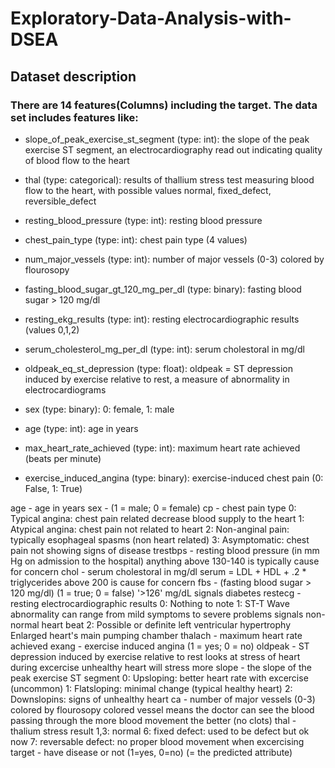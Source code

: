 # Exploratory-Data-Analysis-with-DSEA

## Dataset description

### There are 14 features(Columns) including the target. The data set includes features like:

* slope_of_peak_exercise_st_segment (type: int): the slope of the peak exercise ST segment, an electrocardiography read out indicating quality of blood flow to the heart

* thal (type: categorical): results of thallium stress test measuring blood flow to the heart, with possible values normal, fixed_defect, reversible_defect

* resting_blood_pressure (type: int): resting blood pressure

* chest_pain_type (type: int): chest pain type (4 values)

* num_major_vessels (type: int): number of major vessels (0-3) colored by flourosopy

* fasting_blood_sugar_gt_120_mg_per_dl (type: binary): fasting blood sugar > 120 mg/dl

* resting_ekg_results (type: int): resting electrocardiographic results (values 0,1,2)

* serum_cholesterol_mg_per_dl (type: int): serum cholestoral in mg/dl

* oldpeak_eq_st_depression (type: float): oldpeak = ST depression induced by exercise relative to rest, a measure of abnormality in electrocardiograms

* sex (type: binary): 0: female, 1: male

* age (type: int): age in years

* max_heart_rate_achieved (type: int): maximum heart rate achieved (beats per minute)

* exercise_induced_angina (type: binary): exercise-induced chest pain (0: False, 1: True)




age - age in years
sex - (1 = male; 0 = female)
cp - chest pain type
0: Typical angina: chest pain related decrease blood supply to the heart
1: Atypical angina: chest pain not related to heart
2: Non-anginal pain: typically esophageal spasms (non heart related)
3: Asymptomatic: chest pain not showing signs of disease
trestbps - resting blood pressure (in mm Hg on admission to the hospital)
anything above 130-140 is typically cause for concern
chol - serum cholestoral in mg/dl
serum = LDL + HDL + .2 * triglycerides
above 200 is cause for concern
fbs - (fasting blood sugar > 120 mg/dl) (1 = true; 0 = false)
'>126' mg/dL signals diabetes
restecg - resting electrocardiographic results
0: Nothing to note
1: ST-T Wave abnormality
can range from mild symptoms to severe problems
signals non-normal heart beat
2: Possible or definite left ventricular hypertrophy
Enlarged heart's main pumping chamber
thalach - maximum heart rate achieved
exang - exercise induced angina (1 = yes; 0 = no)
oldpeak - ST depression induced by exercise relative to rest
looks at stress of heart during excercise
unhealthy heart will stress more
slope - the slope of the peak exercise ST segment
0: Upsloping: better heart rate with excercise (uncommon)
1: Flatsloping: minimal change (typical healthy heart)
2: Downslopins: signs of unhealthy heart
ca - number of major vessels (0-3) colored by flourosopy
colored vessel means the doctor can see the blood passing through
the more blood movement the better (no clots)
thal - thalium stress result
1,3: normal
6: fixed defect: used to be defect but ok now
7: reversable defect: no proper blood movement when excercising
target - have disease or not (1=yes, 0=no) (= the predicted attribute)
